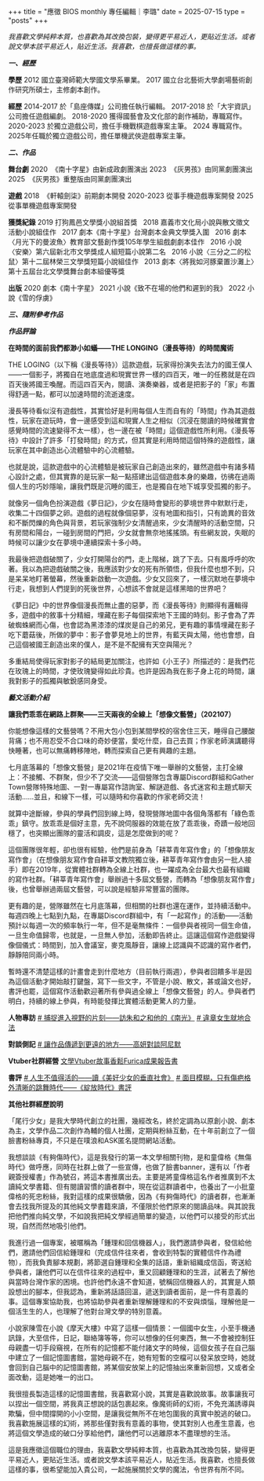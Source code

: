 +++
title = "應徵 BIOS monthly 專任編輯｜李璐"
date = 2025-07-15
type = "posts"
+++

*我喜歡文學純粹本質，也喜歡為其改換包裝，變得更平易近人，更貼近生活。或者說文學本該平易近人，貼近生活。我喜歡，也擅長做這樣的事。*

***一、經歷***

**學歷**
2012 國立臺灣師範大學國文學系畢業。
2017 國立台北藝術大學劇場藝術創作研究所碩士，主修劇本創作。

**經歷**
2014-2017 於「島座傳媒」公司擔任執行編輯。
2017-2018 於「大宇資訊」公司擔任遊戲編劇。
2018-2020 獲得國藝會及文化部的創作補助，專職寫作。
2020-2023 於獨立遊戲公司，擔任手機戰棋遊戲專案主筆。
2024 專職寫作。
2025年任職於獨立遊戲公司，擔任單機武俠遊戲專案主筆。

***二、作品***

**舞台劇**
2020  《南十字星》由新成政劇團演出
2023  《灰男孩》由同黨劇團演出
2025  《灰男孩》重整版由同黨劇團演出

**遊戲**
2018  《軒轅劍柒》前期劇本開發
2020-2023 從事手機遊戲專案開發
2025 從事單機遊戲專案開發

**獲獎紀錄**
2019 打狗鳳邑文學獎小說組首獎   2018 嘉義市文化局小說與散文徵文活動小說組佳作   2017 劇本《南十字星》台灣劇本金典文學獎入圍   2016 劇本〈月光下的曼波魚〉教育部文藝創作獎105年學生組戲劇劇本佳作   2016 小說〈安樂〉第六屆新北市文學獎成人組短篇小說第二名   2016 小說〈三分之二的松鼠〉第十二屆林榮三文學獎短篇小說組佳作   2013 劇本〈將我如河豚棄置沙灘上〉第十五屆台北文學獎舞台劇本組優等獎

**出版**
2020 劇本《南十字星》
2021 小說《致不在場的他們和遲到的我》
2022 小說《雪的俘虜》

***三、隨附參考作品***

***作品評論***

**在時間的面前我們都渺小如蟻——THE LONGING（漫長等待）的時間魔術**

THE LOGING（以下稱《漫長等待》）這款遊戲，玩家得扮演失去法力的國王僕人——一個影子，將獨自在地底度過和現實世界一樣的四百天，唯一的任務就是在四百天後將國王喚醒。而這四百天內，閱讀、演奏樂器，或者是把影子的「家」布置得舒適一點，都可以加速時間的流逝速度。

漫長等待看似沒有遊戲性，其實恰好是利用每個人生而自有的「時間」作為其遊戲性，玩家在遊玩時，會一邊感受到這和現實人生之相似（沉浸在閱讀的時候確實會感覺時間的流速變得不太一樣），也一邊在被「時間」這個遊戲性所利用。《漫長等待》中設計了許多「打發時間」的方式，但其實是利用時間這個特殊的遊戲性，讓玩家在其中創造出心流體驗中的心流體驗。

也就是說，這款遊戲中的心流體驗是被玩家自己創造出來的，雖然遊戲中有諸多精心設計之處，但其實靠的是玩家一點一點搭建出這個遊戲本身的樂趣，彷彿在過兩個人生的巧妙隱喻，讓我們既是沉睡的國王，也是獨自在地下城享受孤獨的影子。

就像另一個角色扮演遊戲《夢日記》，少女在隨時會變形的夢境世界中默默行走，收集二十四個夢之卵。遊戲的過程就像個惡夢，沒有地圖和指引，只有詭異的音效和不斷閃爍的角色與背景，若玩家強制少女清醒過來，少女清醒時的活動空間，只有房間和陽台，一碰到房間的門把，少女就會無奈地搖搖頭。有些網友說，失眠的時候可以讓少女在夢境中連續探索十多小時。

我最後把遊戲破關了，少女打開陽台的門，走上階梯，跳了下去。只有風呼呼的吹著。我以為把遊戲破關之後，我應該對少女的死有所領悟，但我什麼也想不到，只是呆呆地盯著螢幕，然後重新啟動一次遊戲。少女又回來了，一樣沉默地在夢境中行走，我想到人們提到的死後世界，心想該不會就是這樣黑暗的世界吧？

《夢日記》中的世界像個漫長而無止盡的惡夢，而《漫長等待》則顯得有邏輯得多，遊戲中的敘事十分精細，埋藏在影子每個探索地下王國的時刻。影子會為了弄破蜘蛛網而心傷，也會認為黑漆漆的煤炭是自己的弟兄，更有趣的事情埋藏在影子吃下蘑菇後，所做的夢中：影子會夢見地上的世界，有藍天與太陽，他也會想，自己這個被國王創造出來的僕人，是不是不配擁有天空與陽光？

多重結局使得玩家對影子的結局更加關注，也許如《小王子》所描述的：是我們花在玫瑰上的時間，才使玫瑰變得如此珍貴。也許是因為我在影子身上花的時間，讓我對影子的孤獨與敏銳感同身受。

***藝文活動介紹***

**讓我們乖乖在網路上群聚——三天兩夜的全線上「想像文藝營」（202107）**

你能想像這樣的文藝營嗎？不用大包小包到某間學校的宿舍住三天，睡得自己腰酸背痛；也不用忍受不合口味的奇妙便當，愛吃什麼，自己去買；作家老師演講聽得快睡著，也可以無痛轉移陣地，轉而探索自己更有興趣的主題。

七月底落幕的「想像文藝營」是2021年在疫情下唯一舉辦的文藝營，主打全線上：不接觸、不群聚，但少不了交流——這個營隊包含專屬Discord群組和Gather Town營隊特殊地圖、一對一專屬寫作諮詢室、解謎遊戲、各式迷宮和主題式聊天活動……並且，和線下一樣，可以隨時和你喜歡的作家老師交流！

就算中途斷線，參與的學員們回到線上時，發現營隊地圖中各個角落都有「綠色乖乖」鎮守。放乖乖是個好主意，先不說伺服器的效能在放了乖乖後，奇蹟一般地回穩了，也突顯出團隊的靈活和調皮，這是怎麼做到的呢？

這個團隊很年輕，卻也很有經驗，他們是前身為「耕莘青年寫作會」的「想像朋友寫作會」（在想像朋友寫作會自耕莘文教院獨立後，耕莘青年寫作會由另一批人接手）即在2019年，從實體社群轉為全線上社群，也一躍成為全台最大也最有組織的寫作社群。「耕莘青年寫作會」舉辦過十多屆文藝營，而轉為「想像朋友寫作會」後，也曾舉辦過兩屆文藝營，可以說是經驗非常豐富的團隊。

更有趣的是，營隊雖然在七月底落幕，但相關的社群也還在運作，並持續活動中。每週四晚上七點到九點，在專屬Discord群組中，有「一起寫作」的活動——活動預計以每週一次的頻率執行一年，但不是毫無條件：一個參與者視同一個生命值，一旦生命值歸零，也就是，一旦無人參加，活動即告終止。這讓這個寫作遊戲變得像個儀式：時間到，加入會議室，麥克風靜音，讓線上認識與不認識的寫作者們，靜靜陪同兩小時。

暫時還不清楚這樣的計畫會走到什麼地方（目前執行兩週），參與者回饋多半是因為這個活動才開始敲打鍵盤，寫下一些文字，不管是小說、散文，甚或論文也好，書評也罷，這個寫作活動歡迎著所有參與過全線上「想像文藝營」的人。參與者們明白，持續的線上參與，有時能發揮比實體活動更驚人的力量。

**人物專訪**
[# 捕捉進入視野的片刻——訪朱和之和他的《南光》](https://mishimaliko.github.io/posts/%E6%8D%95%E6%8D%89%E9%80%B2%E5%85%A5%E8%A6%96%E9%87%8E%E7%9A%84%E7%89%87%E5%88%BB%E8%A8%AA%E6%9C%B1%E5%92%8C%E4%B9%8B%E5%92%8C%E4%BB%96%E7%9A%84%E5%8D%97%E5%85%89/)
[# 違章女生就地合法](https://mishimaliko.github.io/posts/%E9%81%95%E7%AB%A0%E5%A5%B3%E7%94%9F%E5%B0%B1%E5%9C%B0%E5%90%88%E6%B3%95/)

**對談側記**
[# 讓作品傳遞到更遠的地方——高妍對談阿尼默](https://mishimaliko.github.io/posts/%E8%AE%93%E4%BD%9C%E5%93%81%E5%82%B3%E9%81%9E%E5%88%B0%E6%9B%B4%E9%81%A0%E7%9A%84%E5%9C%B0%E6%96%B9%E9%AB%98%E5%A6%8D%E5%B0%8D%E8%AB%87%E9%98%BF%E5%B0%BC%E9%BB%98/)

**Vtuber社群經營**
[文學Vtuber故事香鬆Furica成果報告書](https://archive.ncafroc.org.tw/result?id=e9b39df825b94e2d8b8c45541057f1c9)

**書評**
[# 人生不值得活的——讀《美好少女的垂直社會》](https://mishimaliko.github.io/posts/%E4%BA%BA%E7%94%9F%E4%B8%8D%E5%80%BC%E5%BE%97%E6%B4%BB%E7%9A%84%E8%AE%80%E7%BE%8E%E5%A5%BD%E5%B0%91%E5%A5%B3%E7%9A%84%E5%9E%82%E7%9B%B4%E7%A4%BE%E6%9C%83/)
[# 面目模糊，只有傷疤格外清晰的跳舞時代——《綻放時代》書評](https://mishimaliko.github.io/posts/%E9%9D%A2%E7%9B%AE%E6%A8%A1%E7%B3%8A%E5%8F%AA%E6%9C%89%E5%82%B7%E7%96%A4%E6%A0%BC%E5%A4%96%E6%B8%85%E6%99%B0%E7%9A%84%E8%B7%B3%E8%88%9E%E6%99%82%E4%BB%A3%E7%B6%BB%E6%94%BE%E6%99%82%E4%BB%A3%E6%9B%B8%E8%A9%95/)

**其他社群經歷說明**

「尾行少女」是我大學時代創立的社團，幾經改名，終於定調為以原創小說、劇本為主，文學作品二次創作為輔的個人社團，定期與粉絲互動，在十年前創立了一個臉書粉絲專頁，不只是在噗浪和ASK匿名提問網站活動。

我想談談《有夠傷時代》，這是我發行的第一本文學相關刊物，是和童偉格《無傷時代》做呼應，同時在社群上做了一些宣傳，也做了臉書banner，還有以「作者親簽授權書」作為號召，將這本書推廣出去。主要是將童偉格這名作者推廣到不太讀純文學書籍、但有閱讀習慣的讀者群中，現在從這群讀者中，也養出了一小批童偉格的死忠粉絲，我對這樣的成果很驕傲，因為《有夠傷時代》的讀者群，也漸漸會去找我所提及的其他純文學書籍來讀，不僅限於他們原來的閱讀品味。與其說我把他們推向純文學，不如說我把純文學經過簡單的變造，以他們可以接受的形式出現，自然而然地吸引他們。

我進行過一個專案，被暱稱為「鍾理和回信機器人」，我們邀請參與者，發信給他們，邀請他們回信給鍾理和（完成信件往來者，會收到特製的實體信件作為禮物），而我負責腳本規劃，將節選自鍾理和全集的話語，重新組織成信函，寄送給參與者，讓他們可以在信件往來的過程中，重又回顧鍾理和的生涯，試著去了解他與當時台灣作家的困境。也許他們永遠不會知道，號稱回信機器人的，其實是人類設想出的腳本，但我認為，重新將話語回溫，遞送到讀者面前，是一件有意義的事。這個專案協助我，也將協助參與者重新理解鍾理和的不安與煩惱，理解他是一個活生生的人，也理解了他對台灣文學的特別意義。

小說家陳雪在小說《摩天大樓》中寫了這樣一個情景：一個國中女生，小至手機通訊錄，大至信件，日記，聯絡簿等等，你可以想像的任何東西，無一不會被控制狂母親盡一切手段窺視，在所有的記憶都不能付諸文字的時候，這個女孩子在自己腦中建立了一個記憶圖書館，當她母親不在，她有短暫的空檔可以發呆放空時，她就會回到自己腦中的記憶圖書館，將某個安放架上的記憶抽出來重新回想，又或者全面改動，這是她唯一的出口。

我很擅長製造這樣的記憶圖書館，我喜歡寫小說，其實是喜歡說故事。故事讓我可以捏出一個空間，將我真正想說的話包裹起來。像魔術師的幻術，不免充滿誘導與欺騙，但中間撐開的小小空間，是讓我從無所不在地包圍我的真實中脫逃的破口。我喜歡施展這樣的幻術，將那些僅對我有意義的事物，使其對別人也產生意義，也將這個文學造成的破口分享給他們，讓他們可以逃離原本不盡理想的生活。

這是我應徵這個職位的理由，我喜歡文學純粹本質，也喜歡為其改換包裝，變得更平易近人，更貼近生活。或者說文學本該平易近人，貼近生活。我喜歡，也擅長做這樣的事，很希望能加入貴公司，一起施展關於文學的魔法，令世界有所不同。